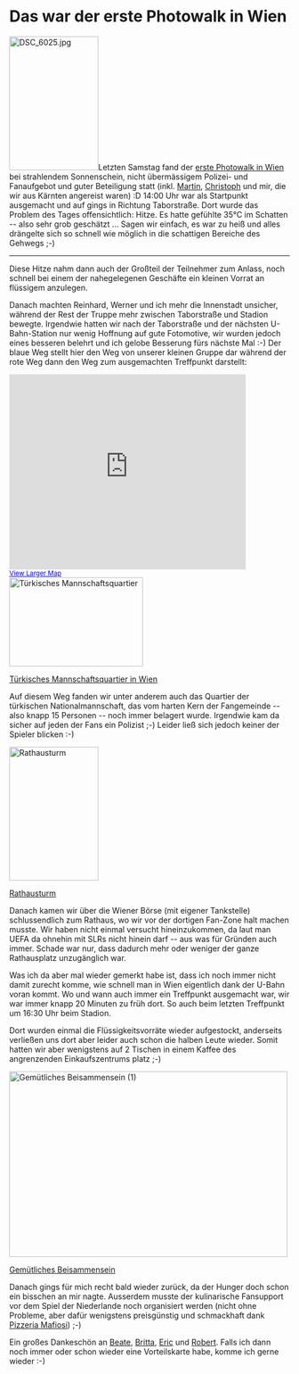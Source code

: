 # Das war der erste Photowalk in Wien

<a class="left" href="http://www.flickr.com/photos/zerok/2600784164/" title="DSC_6025.jpg by zeroK, on Flickr"><img src="http://farm4.static.flickr.com/3119/2600784164_5a72756d44_m.jpg" width="160" height="240" alt="DSC_6025.jpg" /></a>Letzten Samstag fand der [erste Photowalk in Wien](http://www.robertlender.info/blog/archives/2541-Photowalk-Wien-21.-Juni-2008.html) bei strahlendem Sonnenschein, nicht übermässigem Polizei- und Fanaufgebot und guter Beteiligung statt (inkl. [Martin](http://mgratzer.topmind.at/2008/06/23/photowalking-in-vienna/), [Christoph](http://cprokop.org/blog/2008/06/22/photowalk-vienna/) und mir, die wir aus Kärnten angereist waren) :D 14:00 Uhr war als Startpunkt ausgemacht und auf gings in Richtung Taborstraße. Dort wurde das Problem des Tages offensichtlich: Hitze. Es hatte gefühlte 35°C im Schatten -- also sehr grob geschätzt ... Sagen wir einfach, es war zu heiß und alles drängelte sich so schnell wie möglich in die schattigen Bereiche des Gehwegs ;-)


-------------------------------

Diese Hitze nahm dann auch der Großteil der Teilnehmer zum Anlass, noch schnell bei einem der nahegelegenen Geschäfte ein kleinen Vorrat an flüssigem anzulegen.

Danach machten Reinhard, Werner und ich mehr die Innenstadt unsicher, während der Rest der Truppe mehr zwischen Taborstraße und Stadion bewegte. Irgendwie hatten wir nach der Taborstraße und der nächsten U-Bahn-Station nur wenig Hoffnung auf gute Fotomotive, wir wurden jedoch eines besseren belehrt und ich gelobe Besserung fürs nächste Mal :-) Der blaue Weg stellt hier den Weg von unserer kleinen Gruppe dar während der rote Weg dann den Weg zum ausgemachten Treffpunkt darstellt:

<iframe width="425" height="350" frameborder="0" scrolling="no" marginheight="0" marginwidth="0" src="http://maps.google.com/maps/ms?ie=UTF8&amp;lr=lang_en%7Clang_de&amp;hl=en&amp;s=AARTsJpZgw_d0GzTj4ysM2qsMT6qrq0Rng&amp;msa=0&amp;msid=104150383235739849419.00045053e379d9a95bcb5&amp;ll=48.21049,16.386795&amp;spn=0.040038,0.072956&amp;z=13&amp;output=embed"></iframe><br /><small><a href="http://maps.google.com/maps/ms?ie=UTF8&amp;lr=lang_en%7Clang_de&amp;hl=en&amp;msa=0&amp;msid=104150383235739849419.00045053e379d9a95bcb5&amp;ll=48.21049,16.386795&amp;spn=0.040038,0.072956&amp;z=13&amp;source=embed" style="color:#0000FF;text-align:left">View Larger Map</a></small>



<div class="figure"><img src="http://farm4.static.flickr.com/3204/2604183506_a0895d1e6e_m.jpg" width="240" height="160" alt="Türkisches Mannschaftsquartier" /><p class="caption"><a href="http://www.flickr.com/photos/zerok/2604183506/" title="Türkisches Mannschaftsquartier by zeroK, on Flickr">Türkisches Mannschaftsquartier in Wien</a></p></div>

Auf diesem Weg fanden wir unter anderem auch das Quartier der türkischen Nationalmannschaft, das vom harten Kern der Fangemeinde -- also knapp 15 Personen -- noch immer belagert wurde. Irgendwie kam da sicher auf jeden der Fans ein Polizist ;-) Leider ließ sich jedoch keiner der Spieler blicken :-)

<div class="figure"><img src="http://farm4.static.flickr.com/3080/2599959565_a9db23ea09_m.jpg" width="160" height="240" alt="Rathausturm" /><p class="caption"><a href="http://www.flickr.com/photos/zerok/2599959565/" title="Rathausturm by zeroK, on Flickr">Rathausturm</a></p></div>

Danach kamen wir über die Wiener Börse (mit eigener Tankstelle) schlussendlich zum Rathaus, wo wir vor der dortigen Fan-Zone halt machen musste. Wir haben nicht einmal versucht hineinzukommen, da laut man UEFA da ohnehin mit SLRs nicht hinein darf -- aus was für Gründen auch immer. Schade war nur, dass dadurch mehr oder weniger der ganze Rathausplatz unzugänglich war. 

Was ich da aber mal wieder gemerkt habe ist, dass ich noch immer nicht damit zurecht komme, wie schnell man in Wien eigentlich dank der U-Bahn voran kommt. Wo und wann auch immer ein Treffpunkt ausgemacht war, wir war immer knapp 20 Minuten zu früh dort. So auch beim letzten Treffpunkt um 16:30 Uhr beim Stadion.

Dort wurden einmal die Flüssigkeitsvorräte wieder aufgestockt, anderseits verließen uns dort aber leider auch schon die halben Leute wieder. Somit hatten wir aber wenigstens auf 2 Tischen in einem Kaffee des angrenzenden Einkaufszentrums platz ;-)

<div class="figure">
    <img src="http://farm4.static.flickr.com/3154/2599962331_62bcc98384.jpg" width="500" height="333" alt="Gemütliches Beisammensein (1)" />
    <p class="caption"><a href="http://www.flickr.com/photos/zerok/2599962331/" title="Gemütliches Beisammensein (1) by zeroK, on Flickr">Gemütliches Beisammensein</a></p>
</div>

Danach gings für mich recht bald wieder zurück, da der Hunger doch schon ein bisschen an mir nagte. Ausserdem musste der kulinarische Fansupport vor dem Spiel der Niederlande noch organisiert werden (nicht ohne Probleme, aber dafür wenigstens preisgünstig und schmackhaft dank [Pizzeria Mafiosi](http://www.pizzeria-mafiosi.at/info.htm)) ;-)

Ein großes Dankeschön an [Beate](http://www.mainweb.at/blog/), [Britta](http://www.mainweb.at/blog/), [Eric](http://yatil.de/) und [Robert](http://www.robertlender.info/). Falls ich dann noch immer oder schon wieder eine Vorteilskarte habe, komme ich gerne wieder :-)